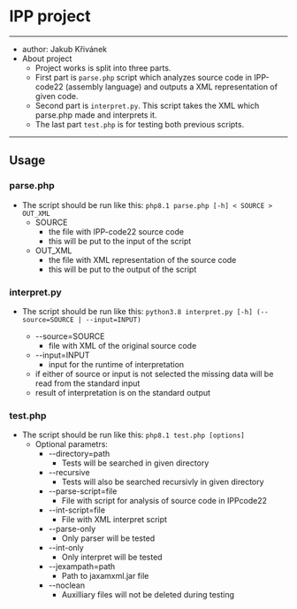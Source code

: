 # IPP project
---

- author: Jakub Křivánek
- About project
  * Project works is split into three parts. 
  * First part is `parse.php` script which analyzes source code in IPP-code22 (assembly language) and outputs a XML representation of given code.
  * Second part is `interpret.py`. This script takes the XML which parse.php made and interprets it.
  * The last part `test.php` is for testing both previous scripts.

---
## Usage
### parse.php
- The script should be run like this: `php8.1 parse.php [-h] < SOURCE > OUT_XML` 
  * SOURCE 
    - the file with IPP-code22 source code
    - this will be put to the input of the script
  * OUT_XML
    - the file with XML representation of the source code
    - this will be put to the output of the script

### interpret.py
- The script should be run like this: `python3.8 interpret.py [-h] (--source=SOURCE | --input=INPUT)` 

  * --source=SOURCE
    - file with XML of the original source code
  * --input=INPUT
    - input for the runtime of interpretation
  * if either of source or input is not selected the missing data will be read from the standard input
  * result of interpretation is on the standard output

### test.php
- The script should be run like this: `php8.1 test.php [options]`
  * Optional parametrs:
    - --directory=path 
        + Tests will be searched in given directory
    - --recursive 
        + Tests will also be searched recursivly in given directory
    - --parse-script=file 
        + File with script for analysis of source code in IPPcode22
    - --int-script=file 
        + File with XML interpret script
    - --parse-only 
        + Only parser will be tested
    - --int-only 
        + Only interpret will be tested
    - --jexampath=path 
        + Path to jaxamxml.jar file
    - --noclean 
        + Auxilliary files will not be deleted during testing
